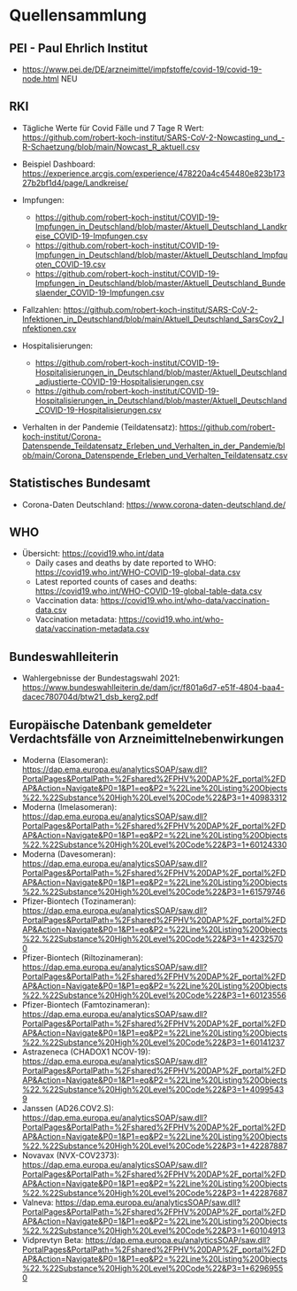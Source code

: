 # Quellensammlung

## PEI - Paul Ehrlich Institut
- https://www.pei.de/DE/arzneimittel/impfstoffe/covid-19/covid-19-node.html NEU

## RKI

- Tägliche Werte für Covid Fälle und 7 Tage R Wert: https://github.com/robert-koch-institut/SARS-CoV-2-Nowcasting_und_-R-Schaetzung/blob/main/Nowcast_R_aktuell.csv
- Beispiel Dashboard: https://experience.arcgis.com/experience/478220a4c454480e823b17327b2bf1d4/page/Landkreise/
- Impfungen:
    - https://github.com/robert-koch-institut/COVID-19-Impfungen_in_Deutschland/blob/master/Aktuell_Deutschland_Landkreise_COVID-19-Impfungen.csv
    - https://github.com/robert-koch-institut/COVID-19-Impfungen_in_Deutschland/blob/master/Aktuell_Deutschland_Impfquoten_COVID-19.csv
    - https://github.com/robert-koch-institut/COVID-19-Impfungen_in_Deutschland/blob/master/Aktuell_Deutschland_Bundeslaender_COVID-19-Impfungen.csv

    
- Fallzahlen: https://github.com/robert-koch-institut/SARS-CoV-2-Infektionen_in_Deutschland/blob/main/Aktuell_Deutschland_SarsCov2_Infektionen.csv
- Hospitalisierungen:
    - https://github.com/robert-koch-institut/COVID-19-Hospitalisierungen_in_Deutschland/blob/master/Aktuell_Deutschland_adjustierte-COVID-19-Hospitalisierungen.csv
    - https://github.com/robert-koch-institut/COVID-19-Hospitalisierungen_in_Deutschland/blob/master/Aktuell_Deutschland_COVID-19-Hospitalisierungen.csv
- Verhalten in der Pandemie (Teildatensatz): https://github.com/robert-koch-institut/Corona-Datenspende_Teildatensatz_Erleben_und_Verhalten_in_der_Pandemie/blob/main/Corona_Datenspende_Erleben_und_Verhalten_Teildatensatz.csv

## Statistisches Bundesamt

- Corona-Daten Deutschland: https://www.corona-daten-deutschland.de/

## WHO

- Übersicht: https://covid19.who.int/data
    - Daily cases and deaths by date reported to WHO: https://covid19.who.int/WHO-COVID-19-global-data.csv
    - Latest reported counts of cases and deaths: https://covid19.who.int/WHO-COVID-19-global-table-data.csv
    - Vaccination data: https://covid19.who.int/who-data/vaccination-data.csv
    - Vaccination metadata: https://covid19.who.int/who-data/vaccination-metadata.csv

## Bundeswahlleiterin
- Wahlergebnisse der Bundestagswahl 2021: https://www.bundeswahlleiterin.de/dam/jcr/f801a6d7-e51f-4804-baa4-dacec780704d/btw21_dsb_kerg2.pdf

## Europäische Datenbank gemeldeter Verdachtsfälle von Arzneimittelnebenwirkungen
   
- Moderna (Elasomeran): https://dap.ema.europa.eu/analyticsSOAP/saw.dll?PortalPages&PortalPath=%2Fshared%2FPHV%20DAP%2F_portal%2FDAP&Action=Navigate&P0=1&P1=eq&P2=%22Line%20Listing%20Objects%22.%22Substance%20High%20Level%20Code%22&P3=1+40983312
- Moderna (Imelasomeran): https://dap.ema.europa.eu/analyticsSOAP/saw.dll?PortalPages&PortalPath=%2Fshared%2FPHV%20DAP%2F_portal%2FDAP&Action=Navigate&P0=1&P1=eq&P2=%22Line%20Listing%20Objects%22.%22Substance%20High%20Level%20Code%22&P3=1+60124330
- Moderna (Davesomeran): https://dap.ema.europa.eu/analyticsSOAP/saw.dll?PortalPages&PortalPath=%2Fshared%2FPHV%20DAP%2F_portal%2FDAP&Action=Navigate&P0=1&P1=eq&P2=%22Line%20Listing%20Objects%22.%22Substance%20High%20Level%20Code%22&P3=1+61579746
- Pfizer-Biontech (Tozinameran): https://dap.ema.europa.eu/analyticsSOAP/saw.dll?PortalPages&PortalPath=%2Fshared%2FPHV%20DAP%2F_portal%2FDAP&Action=Navigate&P0=1&P1=eq&P2=%22Line%20Listing%20Objects%22.%22Substance%20High%20Level%20Code%22&P3=1+42325700
- Pfizer-Biontech (Riltozinameran): https://dap.ema.europa.eu/analyticsSOAP/saw.dll?PortalPages&PortalPath=%2Fshared%2FPHV%20DAP%2F_portal%2FDAP&Action=Navigate&P0=1&P1=eq&P2=%22Line%20Listing%20Objects%22.%22Substance%20High%20Level%20Code%22&P3=1+60123556
- Pfizer-Biontech (Famtozinameran): https://dap.ema.europa.eu/analyticsSOAP/saw.dll?PortalPages&PortalPath=%2Fshared%2FPHV%20DAP%2F_portal%2FDAP&Action=Navigate&P0=1&P1=eq&P2=%22Line%20Listing%20Objects%22.%22Substance%20High%20Level%20Code%22&P3=1+60141237
- Astrazeneca (CHADOX1 NCOV-19): https://dap.ema.europa.eu/analyticsSOAP/saw.dll?PortalPages&PortalPath=%2Fshared%2FPHV%20DAP%2F_portal%2FDAP&Action=Navigate&P0=1&P1=eq&P2=%22Line%20Listing%20Objects%22.%22Substance%20High%20Level%20Code%22&P3=1+40995439
- Janssen (AD26.COV2.S): https://dap.ema.europa.eu/analyticsSOAP/saw.dll?PortalPages&PortalPath=%2Fshared%2FPHV%20DAP%2F_portal%2FDAP&Action=Navigate&P0=1&P1=eq&P2=%22Line%20Listing%20Objects%22.%22Substance%20High%20Level%20Code%22&P3=1+42287887
- Novavax (NVX-COV2373): https://dap.ema.europa.eu/analyticsSOAP/saw.dll?PortalPages&PortalPath=%2Fshared%2FPHV%20DAP%2F_portal%2FDAP&Action=Navigate&P0=1&P1=eq&P2=%22Line%20Listing%20Objects%22.%22Substance%20High%20Level%20Code%22&P3=1+42287687
- Valneva: https://dap.ema.europa.eu/analyticsSOAP/saw.dll?PortalPages&PortalPath=%2Fshared%2FPHV%20DAP%2F_portal%2FDAP&Action=Navigate&P0=1&P1=eq&P2=%22Line%20Listing%20Objects%22.%22Substance%20High%20Level%20Code%22&P3=1+60104913
- Vidprevtyn Beta: https://dap.ema.europa.eu/analyticsSOAP/saw.dll?PortalPages&PortalPath=%2Fshared%2FPHV%20DAP%2F_portal%2FDAP&Action=Navigate&P0=1&P1=eq&P2=%22Line%20Listing%20Objects%22.%22Substance%20High%20Level%20Code%22&P3=1+62969550
